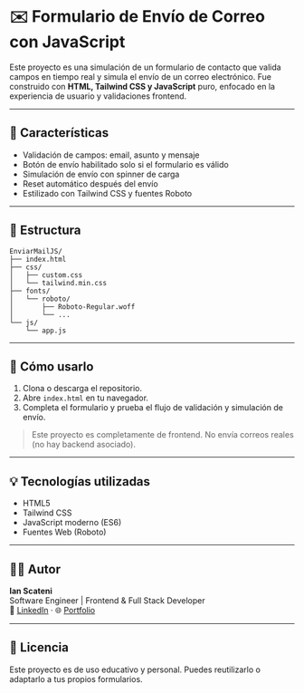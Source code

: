# ✉️ Formulario de Envío de Correo con JavaScript

Este proyecto es una simulación de un formulario de contacto que valida campos en tiempo real y simula el envío de un correo electrónico. Fue construido con **HTML, Tailwind CSS y JavaScript** puro, enfocado en la experiencia de usuario y validaciones frontend.

---

## 🎯 Características

- Validación de campos: email, asunto y mensaje
- Botón de envío habilitado solo si el formulario es válido
- Simulación de envío con spinner de carga
- Reset automático después del envío
- Estilizado con Tailwind CSS y fuentes Roboto

---

## 📁 Estructura

```
EnviarMailJS/
├── index.html
├── css/
│   ├── custom.css
│   └── tailwind.min.css
├── fonts/
│   └── roboto/
│       ├── Roboto-Regular.woff
│       └── ...
└── js/
    └── app.js
```

---

## 🚀 Cómo usarlo

1. Clona o descarga el repositorio.
2. Abre `index.html` en tu navegador.
3. Completa el formulario y prueba el flujo de validación y simulación de envío.

> Este proyecto es completamente de frontend. No envía correos reales (no hay backend asociado).

---

## 💡 Tecnologías utilizadas

- HTML5
- Tailwind CSS
- JavaScript moderno (ES6)
- Fuentes Web (Roboto)

---

## 🧑‍💻 Autor

**Ian Scateni**  
Software Engineer | Frontend & Full Stack Developer  
🔗 [LinkedIn](https://linkedin.com/in/IanScateni) · 🌐 [Portfolio](https://ianscateni.com)

---

## 📜 Licencia

Este proyecto es de uso educativo y personal. Puedes reutilizarlo o adaptarlo a tus propios formularios.
